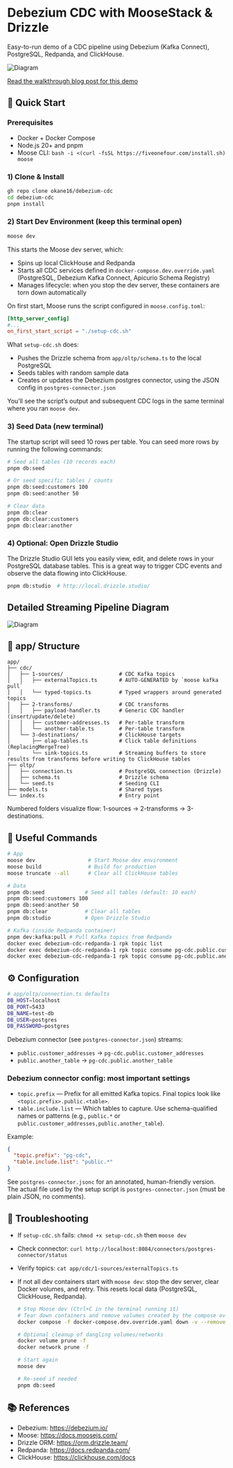# Debezium CDC with MooseStack & Drizzle

Easy-to-run demo of a CDC pipeline using Debezium (Kafka Connect), PostgreSQL, Redpanda, and ClickHouse.

![Diagram](./cdc-debezium-pg.png)

[Read the walkthrough blog post for this demo](https://www.fiveonefour.com/blog/cdc-postgres-to-clickhouse-debezium-drizzle)

## 🚀 Quick Start

### Prerequisites

- Docker + Docker Compose
- Node.js 20+ and pnpm
- Moose CLI: `bash -i <(curl -fsSL https://fiveonefour.com/install.sh) moose`

### 1) Clone & Install

```bash
gh repo clone okane16/debezium-cdc
cd debezium-cdc
pnpm install
```

### 2) Start Dev Environment (keep this terminal open)

```bash
moose dev
```

This starts the Moose dev server, which:

- Spins up local ClickHouse and Redpanda
- Starts all CDC services defined in `docker-compose.dev.override.yaml` (PostgreSQL, Debezium Kafka Connect, Apicurio Schema Registry)
- Manages lifecycle: when you stop the dev server, these containers are torn down automatically

On first start, Moose runs the script configured in `moose.config.toml`:

```toml
[http_server_config]
#...
on_first_start_script = "./setup-cdc.sh"
```

What `setup-cdc.sh` does:

- Pushes the Drizzle schema from `app/oltp/schema.ts` to the local PostgreSQL
- Seeds tables with random sample data
- Creates or updates the Debezium postgres connector, using the JSON config in `postgres-connector.json`

You’ll see the script’s output and subsequent CDC logs in the same terminal where you ran `moose dev`.

### 3) Seed Data (new terminal)

The startup script will seed 10 rows per table. You can seed more rows by running the following commands:

```bash
# Seed all tables (10 records each)
pnpm db:seed

# Or seed specific tables / counts
pnpm db:seed:customers 100
pnpm db:seed:another 50

# Clear data
pnpm db:clear
pnpm db:clear:customers
pnpm db:clear:another
```

### 4) Optional: Open Drizzle Studio

The Drizzle Studio GUI lets you easily view, edit, and delete rows in your PostgreSQL database tables. This is a great way to trigger CDC events and observe the data flowing into ClickHouse.

```bash
pnpm db:studio  # http://local.drizzle.studio/
```

## Detailed Streaming Pipeline Diagram

![Diagram](./cdc-debezium-pipeline.png)

## 📁 app/ Structure

```text
app/
├── cdc/
│   ├── 1-sources/                  # CDC Kafka topics
│   │   ├── externalTopics.ts       # AUTO-GENERATED by `moose kafka pull`
│   │   └── typed-topics.ts         # Typed wrappers around generated topics
│   ├── 2-transforms/               # CDC transforms
│   │   ├── payload-handler.ts      # Generic CDC handler (insert/update/delete)
│   │   ├── customer-addresses.ts   # Per-table transform
│   │   └── another-table.ts        # Per-table transform
│   └── 3-destinations/             # ClickHouse targets
│       ├── olap-tables.ts          # Click table definitions (ReplacingMergeTree)
│       └── sink-topics.ts          # Streaming buffers to store results from transforms before writing to ClickHouse tables
├── oltp/
│   ├── connection.ts               # PostgreSQL connection (Drizzle)
│   ├── schema.ts                   # Drizzle schema
│   └── seed.ts                     # Seeding CLI
├── models.ts                       # Shared types
└── index.ts                        # Entry point
```

Numbered folders visualize flow: 1-sources → 2-transforms → 3-destinations.

## 🔧 Useful Commands

```bash
# App
moose dev                 # Start Moose dev environment
moose build               # Build for production
moose truncate --all      # Clear all ClickHouse tables

# Data
pnpm db:seed             # Seed all tables (default: 10 each)
pnpm db:seed:customers 100
pnpm db:seed:another 50
pnpm db:clear            # Clear all tables
pnpm db:studio           # Open Drizzle Studio

# Kafka (inside Redpanda container)
pnpm dev:kafka:pull # Pull Kafka topics from Redpanda
docker exec debezium-cdc-redpanda-1 rpk topic list
docker exec debezium-cdc-redpanda-1 rpk topic consume pg-cdc.public.customer_addresses --num 5
docker exec debezium-cdc-redpanda-1 rpk topic consume pg-cdc.public.another_table --num 5
```

## ⚙️ Configuration

```bash
# app/oltp/connection.ts defaults
DB_HOST=localhost
DB_PORT=5433
DB_NAME=test-db
DB_USER=postgres
DB_PASSWORD=postgres
```

Debezium connector (see `postgres-connector.json`) streams:

- `public.customer_addresses` → `pg-cdc.public.customer_addresses`
- `public.another_table` → `pg-cdc.public.another_table`

### Debezium connector config: most important settings

- `topic.prefix` — Prefix for all emitted Kafka topics. Final topics look like `<topic.prefix>.public.<table>`.
- `table.include.list` — Which tables to capture. Use schema-qualified names or patterns (e.g., `public.*` or `public.customer_addresses,public.another_table`).

Example:

```json
{
  "topic.prefix": "pg-cdc",
  "table.include.list": "public.*"
}
```

See `postgres-connector.jsonc` for an annotated, human-friendly version. The actual file used by the setup script is `postgres-connector.json` (must be plain JSON, no comments).

## 🐛 Troubleshooting

- If `setup-cdc.sh` fails: `chmod +x setup-cdc.sh` then `moose dev`
- Check connector: `curl http://localhost:8084/connectors/postgres-connector/status`
- Verify topics: `cat app/cdc/1-sources/externalTopics.ts`

- If not all dev containers start with `moose dev`: stop the dev server, clear Docker volumes, and retry. This resets local data (PostgreSQL, ClickHouse, Redpanda).

  ```bash
  # Stop Moose dev (Ctrl+C in the terminal running it)
  # Tear down containers and remove volumes created by the compose override
  docker compose -f docker-compose.dev.override.yaml down -v --remove-orphans

  # Optional cleanup of dangling volumes/networks
  docker volume prune -f
  docker network prune -f

  # Start again
  moose dev

  # Re-seed if needed
  pnpm db:seed
  ```

## 📚 References

- Debezium: https://debezium.io/
- Moose: https://docs.moosejs.com/
- Drizzle ORM: https://orm.drizzle.team/
- Redpanda: https://docs.redpanda.com/
- ClickHouse: https://clickhouse.com/docs
